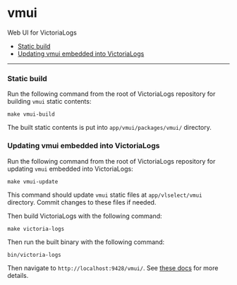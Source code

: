 # vmui

Web UI for VictoriaLogs

* [Static build](#static-build)
* [Updating vmui embedded into VictoriaLogs](#updating-vmui-embedded-into-victorialogs)

----

### Static build

Run the following command from the root of VictoriaLogs repository for building `vmui` static contents:

```
make vmui-build
```

The built static contents is put into `app/vmui/packages/vmui/` directory.


### Updating vmui embedded into VictoriaLogs

Run the following command from the root of VictoriaLogs repository for updating `vmui` embedded into VictoriaLogs:

```
make vmui-update
```

This command should update `vmui` static files at `app/vlselect/vmui` directory. Commit changes to these files if needed.

Then build VictoriaLogs with the following command:

```
make victoria-logs
```

Then run the built binary with the following command:

```
bin/victoria-logs
```

Then navigate to `http://localhost:9428/vmui/`. See [these docs](https://docs.victoriametrics.com/victorialogs/querying/#web-ui) for more details.
